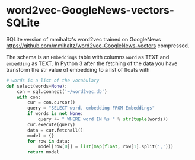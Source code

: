 # word2vec-GoogleNews-vectors-SQLite
SQLite version of mmihaltz's word2vec trained on GoogleNews https://github.com/mmihaltz/word2vec-GoogleNews-vectors
compressed.

The schema is an `Embeddings` table with columns `word` as TEXT and `embedding` as TEXT.
In Python 3 after the fetching of the data you have transform the str value of embedding to a list of floats with
``` Python
# words is a list of the vocabulary
def select(words=None):
    con = sql.connect('~/word2vec.db')
    with con:
        cur = con.cursor()
        query = "SELECT word, embedding FROM Embeddings"
        if words is not None:
            query += " WHERE word IN %s " % str(tuple(words))
        cur.execute(query)
        data = cur.fetchall()
        model = {}
        for row in data:
            model[row[0]] = list(map(float, row[1].split(',')))
        return model
```
